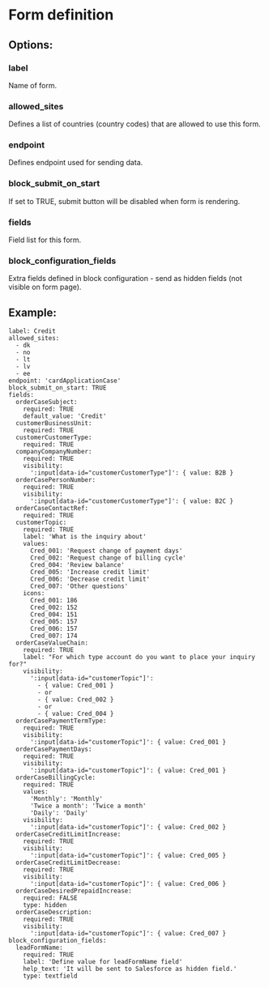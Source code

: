 # Form definition

## Options:

### label

Name of form.

### allowed_sites
Defines a list of countries (country codes) that are allowed to use this form.

### endpoint

Defines endpoint used for sending data.

### block_submit_on_start

If set to TRUE, submit button will be disabled when form is rendering.

### fields

Field list for this form.

### block_configuration_fields

Extra fields defined in block configuration - send as hidden fields (not visible on form page).

## Example:

```
label: Credit
allowed_sites:
  - dk
  - no
  - lt
  - lv
  - ee
endpoint: 'cardApplicationCase'
block_submit_on_start: TRUE
fields:
  orderCaseSubject:
    required: TRUE
    default_value: 'Credit'
  customerBusinessUnit:
    required: TRUE
  customerCustomerType:
    required: TRUE
  companyCompanyNumber:
    required: TRUE
    visibility:
      ':input[data-id="customerCustomerType"]': { value: B2B }
  orderCasePersonNumber:
    required: TRUE
    visibility:
      ':input[data-id="customerCustomerType"]': { value: B2C }
  orderCaseContactRef:
    required: TRUE
  customerTopic:
    required: TRUE
    label: 'What is the inquiry about'
    values:
      Cred_001: 'Request change of payment days'
      Cred_002: 'Request change of billing cycle'
      Cred_004: 'Review balance'
      Cred_005: 'Increase credit limit'
      Cred_006: 'Decrease credit limit'
      Cred_007: 'Other questions'
    icons:
      Cred_001: 186
      Cred_002: 152
      Cred_004: 151
      Cred_005: 157
      Cred_006: 157
      Cred_007: 174
  orderCaseValueChain:
    required: TRUE
    label: "For which type account do you want to place your inquiry for?"
    visibility:
      ':input[data-id="customerTopic"]':
        - { value: Cred_001 }
        - or
        - { value: Cred_002 }
        - or
        - { value: Cred_004 }
  orderCasePaymentTermType:
    required: TRUE
    visibility:
      ':input[data-id="customerTopic"]': { value: Cred_001 }
  orderCasePaymentDays:
    required: TRUE
    visibility:
      ':input[data-id="customerTopic"]': { value: Cred_001 }
  orderCaseBillingCycle:
    required: TRUE
    values:
      'Monthly': 'Monthly'
      'Twice a month': 'Twice a month'
      'Daily': 'Daily'
    visibility:
      ':input[data-id="customerTopic"]': { value: Cred_002 }
  orderCaseCreditLimitIncrease:
    required: TRUE
    visibility:
      ':input[data-id="customerTopic"]': { value: Cred_005 }
  orderCaseCreditLimitDecrease:
    required: TRUE
    visibility:
      ':input[data-id="customerTopic"]': { value: Cred_006 }
  orderCaseDesiredPrepaidIncrease:
    required: FALSE
    type: hidden
  orderCaseDescription:
    required: TRUE
    visibility:
      ':input[data-id="customerTopic"]': { value: Cred_007 }
block_configuration_fields:
  leadFormName:
    required: TRUE
    label: 'Define value for leadFormName field'
    help_text: 'It will be sent to Salesforce as hidden field.'
    type: textfield
```
